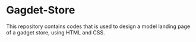 # Gagdet-Store
This repository contains codes that is used to design a model landing page of a gadget store, using HTML and CSS.
